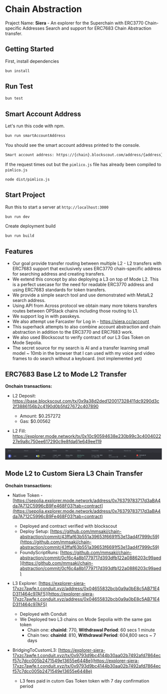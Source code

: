 # Chain Abstraction

Praject Name: **Siera** - An explorer for the Superchain with ERC3770 Chain-specific Addresses Search and support for ERC7683 Chain Abstraction transfer.

## Getting Started

First, install dependencies

```sh
bun install
```

## Run Test

```sh
bun test
```

## Smart Account Address

Let's run this code with npm.

```sh
bun run smartAccountAddress
```

You should see the smart account address printed to the console.

```sh
Smart account address: https://{chain}.blockscout.com/address/{address}
```

If the request times out but the `pimlico.js` file has already been compiled to `pimlico.js`

```sh
node dist/pimlico.js
```

## Start Project

Run this to start a server at `http://localhost:3000`

```sh
bun run dev
```

Create deployment build

```sh
bun run build
```

## Features

- Our goal provide transfer routing between multiple L2 - L2 transfers with ERC7683 support that exclusively uses ERC3770 chain-specific address for searching address and creating transfers.
- We extend this concept by also deploying a L3 on top of Mode L2. This is a perfect usecase for the need for readable ERC3770 address and using ERC7683 standards for token transfers.
- We provide a simple search tool and use demonstrated with MetalL2 search address.
- Using API from Across protocol we obtain many more tokens transfers routes between OPStack chains including those routing to L1.
- We support log in with passkeys.
- We also attempt use Farcaster for Log in - https://siera.cc/account
- This superhack attempts to also combine account abstraction and chain abstraction in addition to the ERC3770 and ERC7683 work.
- We also used Blockscout to verify contract of our L3 Gas Token on Mode Sepolia.
- The secret source for my search is AI and a transfer learning small model ~ 10mb in the browser that I can used with my voice and video frames to do search without a keyboard. (not implemented yet)

## ERC7683 Base L2 to Mode L2 Transfer

**Onchain transactions:**

- L2 Deposit: https://base.blockscout.com/tx/0x9a38d2ded120017328411dc9290d3c2f3886156b2c4190d0b5fd27672c407890

  - Amount: $0.257272
  - Gas: $0.00562

- L2 Fill: https://explorer.mode.network/tx/0x10c90594638e230b99c3c400402227e9a8c750ee617290c9e8fda61e649ee119

![](./public/L2L2Transfer.png)

## Mode L2 to Custom Siera L3 Chain Transfer

**Onchain transactions:**

- Native Token - [https://sepolia.explorer.mode.network/address/0x76379783717d3aBA4da7A712C5996cB9Fe468F03?tab=contract](https://sepolia.explorer.mode.network/address/0x76379783717d3aBA4da7A712C5996cB9Fe468F03?tab=contract)

  - Deployed and contract verified with blockscout
  - Deploy Setup: [https://github.com/mmsaki/chain-abstraction/commit/43ffaf63b551a39653f6691f53e13ad4f7999c59](https://github.com/mmsaki/chain-abstraction/commit/43ffaf63b551a39653f6691f53e13ad4f7999c59)
  - FoundyScriptRuns: [https://github.com/mmsaki/chain-abstraction/commit/0cf6c4a8b1779717d393dfb122a0886203c99aed](https://github.com/mmsaki/chain-abstraction/commit/0cf6c4a8b1779717d393dfb122a0886203c99aed)

- L3 Explorer: [https://explorer-siera-17xzc7awfe.t.conduit.xyz/address/0x04655832bcb0a9a0bE8c5AB71E4D311464c97AF5](https://explorer-siera-17xzc7awfe.t.conduit.xyz/address/0x04655832bcb0a9a0bE8c5AB71E4D311464c97AF5)

  - Deployed with Conduit
  - We Deployed two L3 chains on Mode Sepolia with the same gas token
    - Chain one: **chainId**: 770, **Withdrawal Period**: 60 secs 1 minute
    - Chain two: **chainId**: 810, **Withdrawal Period**: 604,800 secs ~ 7 days

- BridgingToCustomL3: [https://explorer-siera-17xzc7awfe.t.conduit.xyz/tx/0x9793d9bc4144b30aa02b7492afd7864ecf57c7dcc005b2471549e13655e6448e](https://explorer-siera-17xzc7awfe.t.conduit.xyz/tx/0x9793d9bc4144b30aa02b7492afd7864ecf57c7dcc005b2471549e13655e6448e)

  - L3 fees paid in cutom Gas Token token with 7 day confirmation period
